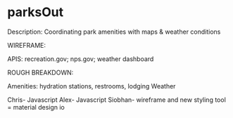 # parksOut


Description: Coordinating park amenities with maps & weather conditions 

WIREFRAME:

APIS: recreation.gov; nps.gov; weather dashboard

ROUGH BREAKDOWN: 

Amenities: hydration stations, restrooms, lodging
Weather 

Chris- Javascript
Alex- Javascript
Siobhan- wireframe and new styling tool = material design io




